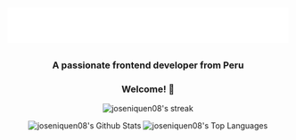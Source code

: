 <h1 align="center">
  <img src="https://raw.githubusercontent.com/joseniquen08/joseniquen08/main/name.svg" alt="José Ñiquen" />
</h1>
<h3 align="center">A passionate frontend developer from Peru</h3>

<h3 align="center">Welcome! 👋</h3>

<p align="center">
  <img title="🔥 Get streak stats for your profile at git.io/streak-stats" alt="joseniquen08's streak" src="https://streak-stats.demolab.com/?user=joseniquen08&theme=algolia&hide_border=true&border_radius=10"/>
</p>

<p align="center"/>
  <img alt="joseniquen08's Github Stats" src="https://github-readme-stats.vercel.app/api?username=joseniquen08&show_icons=true&include_all_commits=true&count_private=true&theme=react&hide_border=true&bg_color=050F2C&text_color=00AEFF&title_color=2DDE98&icon_color=FFFFFF" height="192px"/>
  <img alt="joseniquen08's Top Languages" src="https://github-readme-stats.vercel.app/api/top-langs/?username=joseniquen08&langs_count=10&layout=compact&theme=react&hide_border=true&bg_color=050F2C&title_color=2DDE98&icon_color=F8D866&hide=Jupyter%20Notebook" height="192px"/>
 <p/>

<!--
**joseniquen08/joseniquen08** is a ✨ _special_ ✨ repository because its `README.md` (this file) appears on your GitHub profile.

Here are some ideas to get you started:

- 🔭 I’m currently working on ...
- 🌱 I’m currently learning ...
- 👯 I’m looking to collaborate on ...
- 🤔 I’m looking for help with ...
- 💬 Ask me about ...
- 📫 How to reach me: ...
- 😄 Pronouns: ...
- ⚡ Fun fact: ...
-->
